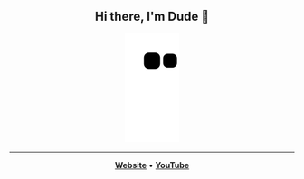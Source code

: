 <h2 align="center">Hi there, I'm Dude 👋</h2>

 
<div align="center">
 
![Snake](https://raw.githubusercontent.com/DevEvil99/DevEvil99/output/github-contribution-grid-snake.svg)
 
</div>

<hr/>

 <p align="center">
  <a href="https://dude0002.github.io/"><strong>Website</strong></a> •
  <a href="https://youtube.com/@dude0002"><strong>YouTube</strong></a>
</p>
